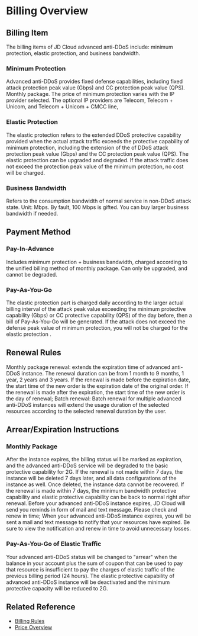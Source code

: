 # Billing Overview

## Billing Item
The billing items of JD Cloud advanced anti-DDoS include: minimum protection, elastic protection, and business bandwidth.

### Minimum Protection
Advanced anti-DDoS provides fixed defense capabilities, including fixed attack protection peak value (Gbps) and CC protection peak value (QPS). Monthly package.
The price of minimum protection varies with the IP provider selected. The optional IP providers are Telecom, Telecom + Unicom, and Telecom + Unicom + CMCC line,

### Elastic Protection
The elastic protection refers to the extended DDoS protective capability provided when the actual attack traffic exceeds the protective capability of minimum protection, including the extension of the of DDoS attack protection peak value (Gbps) and the CC protection peak value (QPS).
The elastic protection can be upgraded and degraded. If the attack traffic does not exceed the protection peak value of the minimum protection, no cost will be charged.

### Business Bandwidth
Refers to the consumption bandwidth of normal service in non-DDoS attack state. Unit: Mbps. By fault, 100 Mbps is gifted. You can buy larger business bandwidth if needed.

## Payment Method
### Pay-In-Advance
Includes minimum protection + business bandwidth, charged according to the unified billing method of monthly package. Can only be upgraded, and cannot be degraded.
### Pay-As-You-Go
The elastic protection part is charged daily according to the larger actual billing interval of the attack peak value exceeding the minimum protective capability (Gbps) or CC protective capability (QPS) of the day before,
then a bill of Pay-As-You-Go will be generated.
If the attack does not exceed the defense peak value of minimum protection, you will not be charged for the elastic protection .


 ## Renewal Rules
Monthly package renewal: extends the expiration time of advanced anti-DDoS instance. The renewal duration can be from 1 month to 9 months, 1 year, 2 years and 3 years. If the renewal is made before the expiration date, the start time of the new order is the expiration date of the original order. If the renewal is made after the expiration, the start time of the new order is the day of renewal;
Batch renewal: Batch renewal for multiple advanced anti-DDoS instances will extend the usage duration of the selected resources according to the selected renewal duration by the user.


## Arrear/Expiration Instructions
### Monthly Package
After the instance expires, the billing status will be marked as expiration, and the advanced anti-DDoS service will be degraded to the basic protective capability for 2G. If the renewal is not made within 7 days, the instance will be deleted 7 days later, and all data configurations of the instance as well. Once deleted, the instance data cannot be recovered.
If the renewal is made within 7 days, the minimum bandwidth protective capability and elastic protective capability can be back to normal right after renewal. Before your advanced anti-DDoS instance expires, JD Cloud will send you reminds in form of mail and text message. Please check and renew in time; When your advanced anti-DDoS instance expires, you will be sent a mail and text message to notify that your resources have expired. Be sure to view the notification and renew in time to avoid unnecessary losses.

### Pay-As-You-Go of Elastic Traffic
Your advanced anti-DDoS status will be changed to "arrear" when the balance in your account plus the sum of coupon that can be used to pay that resource is insufficient to pay the charges of elastic traffic of the previous billing period (24 hours). The elastic protective capability of advanced anti-DDoS instance will be deactivated and the minimum protective capacity will be reduced to 2G.


## Related Reference

- [Billing Rules](Billing-Rules.md)
- [Price Overview](Price-Overview.md)
